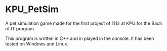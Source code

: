 # KPU_PetSim
A pet simulation game made for the first project of 1112 at KPU for the Bach of IT program.

This program is written in C++ and in played in the console. 
It has been tested on Windows and Linux.
